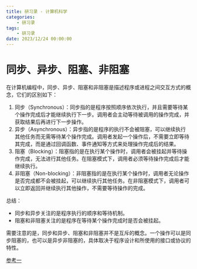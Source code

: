 ```yaml
---
title: 研习录 - 计算机科学
categories: 
    - 研习录
tags:
    - 研习录
date: 2023/12/24 00:00:00
---
```


# 同步、异步、阻塞、非阻塞

在计算机编程中，同步、异步、阻塞和非阻塞是描述程序或进程之间交互方式的概念，它们的区别如下：

1. 同步（Synchronous）：同步指的是程序按照顺序依次执行，并且需要等待某个操作完成后才能继续执行下一步。调用者会主动等待被调用的操作完成，并获取结果后再进行下一步操作。
2. 异步（Asynchronous）：异步指的是程序的执行不会被阻塞，可以继续执行其他任务而无需等待某个操作完成。调用者发起一个操作后，不需要立即等待其完成，而是通过回调函数、事件通知等方式来处理操作完成后的结果。
3. 阻塞（Blocking）：阻塞指的是在执行某个操作时，调用者会被挂起并等待操作完成，无法进行其他任务。在阻塞模式下，调用者必须等待操作完成后才能继续执行。
4. 非阻塞（Non-blocking）：非阻塞指的是在执行某个操作时，调用者无论操作是否完成都不会被挂起，可以继续执行其他任务。在非阻塞模式下，调用者可以立即返回并继续执行其他操作，不需要等待操作的完成。

总结：

- 同步和异步关注的是程序执行的顺序和等待机制。
- 阻塞和非阻塞关注的是程序在等待某个操作完成时是否会被挂起。

需要注意的是，同步和异步、阻塞和非阻塞并不是互斥的概念。一个操作可以是同步阻塞的，也可以是异步非阻塞的，具体取决于程序设计和所使用的接口或协议的特性。

[参考一](https://zhuanlan.zhihu.com/p/357744825)
